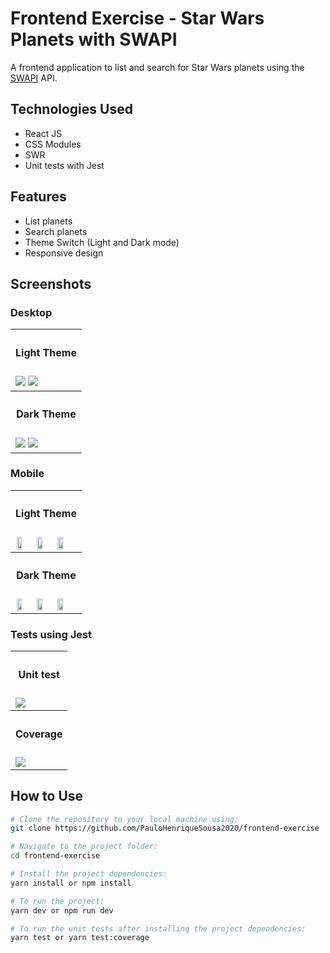 # Frontend Exercise - Star Wars Planets with SWAPI

A frontend application to list and search for Star Wars planets using the [SWAPI](https://swapi.dev/documentation#intro) API.

## Technologies Used

- React JS 
- CSS Modules
- SWR 
- Unit tests with Jest

## Features

- List planets
- Search planets
- Theme Switch (Light and Dark mode)
- Responsive design

## Screenshots

### Desktop

<table style="width:100%;">
	<tr>
		<th style="text-align:center;">
			<h4>Light Theme</h4>
		</th>
	</tr>
	<tr>
		<td>
			<img src="assets/desktop_1.png">
			<img src="assets/desktop_2.png">
		</td>
	</tr>
	<tr>
		<th style="text-align:center;">
			<h4>Dark Theme</h4>
		</th>
	</tr>
	<tr>
		<td>
			<img src="assets/desktop_3.png">
			<img src="assets/desktop_4.png">
		</td>
	</tr>
</table>

### Mobile

<table style="width:100%;">
	<tr>
		<th style="text-align:center;">
			<h4>Light Theme</h4>
		</th>
	</tr>
	<tr>
		<td style="display:flex; justify-content:space-around;">
			<img src="assets/mobile_1.png" style="width:30%; margin:0 1%;" >
			<img src="assets/mobile_2.png" style="width:30%; margin:0 1%;" >
			<img src="assets/mobile_3.png" style="width:30%; margin:0 1%;" >
		</td>
	</tr>
	<tr>
		<th style="text-align:center;">
			<h4>Dark Theme</h4>
		</th>
	</tr>
	<tr>
		<td style="display:flex; justify-content:space-around;">
			<img src="assets/mobile_4.png" style="width:30%; margin:0 1%;" >
			<img src="assets/mobile_5.png" style="width:30%; margin:0 1%;" >
			<img src="assets/mobile_6.png" style="width:30%; margin:0 1%;" >
		</td>
	</tr>
</table>

### Tests using Jest

<table style="width:100%;">
	<tr>
		<th style="text-align:center;">
			<h4>Unit test</h4>
		</th>
	</tr>
	<tr>
		<td>
			<img src="assets/unit_test.png">
		</td>
	</tr>
	<tr>
		<th style="text-align:center;">
			<h4>Coverage</h4>
		</th>
	</tr>
	<tr>
		<td>
			<img src="assets/unit_test_coverage.png">
		</td>
	</tr>
</table>

## How to Use


```bash
# Clone the repository to your local machine using:
git clone https://github.com/PauloHenriqueSousa2020/frontend-exercise

# Navigate to the project folder:
cd frontend-exercise

# Install the project dependencies:
yarn install or npm install

# To run the project:
yarn dev or npm run dev

# To run the unit tests after installing the project dependencies:
yarn test or yarn test:coverage
